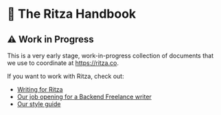 # 📓 The Ritza Handbook

## ⚠️ Work in Progress

This is a very early stage, work-in-progress collection of documents that we use to coordinate at https://ritza.co.

If you want to work with Ritza, check out:

* [Writing for Ritza](./writing-for-ritza.md)
* [Our job opening for a Backend Freelance writer](./backend-freelance-writer.md)
* [Our style guide](./ritza-style-guide.md)











